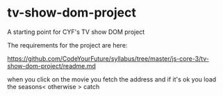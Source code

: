 # tv-show-dom-project

A starting point for CYF's TV show DOM project

The requirements for the project are here:

https://github.com/CodeYourFuture/syllabus/tree/master/js-core-3/tv-show-dom-project/readme.md



when you click on the movie you fetch the address and if it's ok you load the seasons< otherwise > catch
